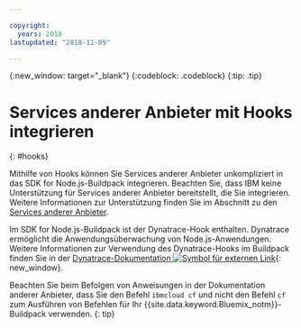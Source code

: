 ```yaml
---

copyright:
  years: 2018
lastupdated: "2018-11-09"

---
```


{:new_window: target="_blank"}
{:codeblock: .codeblock}
{:tip: .tip}

# Services anderer Anbieter mit Hooks integrieren
{: #hooks}

Mithilfe von Hooks können Sie Services anderer Anbieter unkompliziert in das SDK for Node.js-Buildpack integrieren. Beachten Sie, dass IBM keine Unterstützung für Services anderer Anbieter bereitstellt, die Sie integrieren. Weitere Informationen zur Unterstützung finden Sie im Abschnitt zu den [Services anderer Anbieter](../common/buildpackSupport.html#third-party).

Im SDK for Node.js-Buildpack ist der Dynatrace-Hook enthalten. Dynatrace ermöglicht die Anwendungsüberwachung von Node.js-Anwendungen. Weitere Informationen zur Verwendung des Dynatrace-Hooks im Buildpack finden Sie in der [Dynatrace-Dokumentation ![Symbol für externen Link](../../icons/launch-glyph.svg "Symbol für externen Link")]( https://www.dynatrace.com/support/help/cloud-platforms/cloud-foundry/application-only/deploy-oneagent-on-cloud-foundry-for-application-only-monitoring/){: new_window}.


Beachten Sie beim Befolgen von Anweisungen in der Dokumentation anderer Anbieter, dass Sie den Befehl `ibmcloud cf` und nicht den Befehl `cf` zum Ausführen von Befehlen für Ihr {{site.data.keyword.Bluemix_notm}}-Buildpack verwenden.
{: tip}
